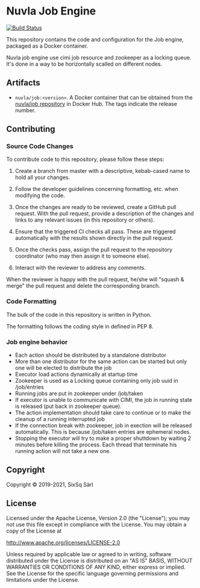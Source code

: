 # Nuvla Job Engine

[![Build Status](
https://travis-ci.com/nuvla/job-engine.svg?branch=master)](
https://travis-ci.com/nuvla/job-engine)

This repository contains the code and configuration for the Job engine, 
packaged as a Docker container. 

Nuvla job engine use cimi job resource and zookeeper as a locking queue. 
It's done in a way to be horizontally scalled on different nodes.

## Artifacts

 - `nuvla/job:<version>`. A Docker container that can be obtained from
   the [nuvla/job repository](https://hub.docker.com/r/nuvla/job)
   in Docker Hub. The tags indicate the release number.

## Contributing

### Source Code Changes

To contribute code to this repository, please follow these steps:

 1. Create a branch from master with a descriptive, kebab-cased name
    to hold all your changes.

 2. Follow the developer guidelines concerning formatting, etc. when
    modifying the code.
   
 3. Once the changes are ready to be reviewed, create a GitHub pull
    request.  With the pull request, provide a description of the
    changes and links to any relevant issues (in this repository or
    others). 
   
 4. Ensure that the triggered CI checks all pass.  These are triggered
    automatically with the results shown directly in the pull request.

 5. Once the checks pass, assign the pull request to the repository
    coordinator (who may then assign it to someone else).

 6. Interact with the reviewer to address any comments.

When the reviewer is happy with the pull request, he/she will "squash
& merge" the pull request and delete the corresponding branch.


### Code Formatting

The bulk of the code in this repository is written in Python.

The formatting follows the coding style in defined in PEP 8.


### Job engine behavior

 - Each action should be distributed by a standalone distributor
 - More than one distributor for the same action can be started but only
   one will be elected to distribute the job
 - Executor load actions dynamically at startup time
 - Zookeeper is used as a Locking queue containing only job uuid in 
   /job/entries
 - Running jobs are put in zookeeper under /job/taken
 - If executor is unable to communicate with CIMI, the job in running 
   state is released (put back in zookeeper queue).
 - The action implementation should take care to continue or to make the 
   cleanup of a running interrupted job
 - If the connection break with zookeeper, job in exection will be 
   released automatically. This is because /job/taken entries 
   are ephemeral nodes.
 - Stopping the executor will try to make a proper shuttdown by waiting 
   2 minutes before killing the process. Each thread that terminate his 
   running action will not take a new one.


## Copyright

Copyright &copy; 2019-2021, SixSq Sàrl

## License

Licensed under the Apache License, Version 2.0 (the "License"); you
may not use this file except in compliance with the License.  You may
obtain a copy of the License at

http://www.apache.org/licenses/LICENSE-2.0

Unless required by applicable law or agreed to in writing, software
distributed under the License is distributed on an "AS IS" BASIS,
WITHOUT WARRANTIES OR CONDITIONS OF ANY KIND, either express or
implied.  See the License for the specific language governing
permissions and limitations under the License.
